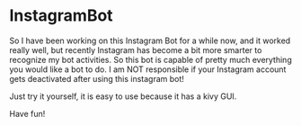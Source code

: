 # InstagramBot

So I have been working on this Instagram Bot for a while now, and it worked really well, but recently Instagram has become a bit more smarter to recognize my bot activities.
So this bot is capable of pretty much everything you would like a bot to do.
I am NOT responsible if your Instagram account gets deactivated after using this instagram bot!

Just try it yourself, it is easy to use because it has a kivy GUI.

Have fun!
